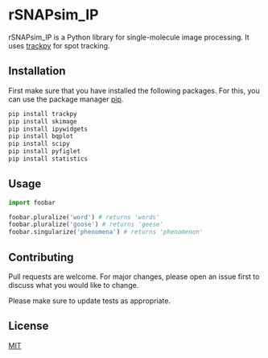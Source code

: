 # rSNAPsim_IP

rSNAPsim_IP is a Python library for single-molecule image processing. It uses [trackpy](http://soft-matter.github.io/trackpy/v0.4.2/) for spot tracking.

## Installation

First make sure that you have installed the following packages. For this, you can use the package manager [pip](https://pip.pypa.io/en/stable/).

```bash
pip install trackpy
pip install skimage
pip install ipywidgets
pip install bqplot
pip install scipy
pip install pyfiglet
pip install statistics
```

## Usage

```python
import foobar

foobar.pluralize('word') # returns 'words'
foobar.pluralize('goose') # returns 'geese'
foobar.singularize('phenomena') # returns 'phenomenon'
```

## Contributing
Pull requests are welcome. For major changes, please open an issue first to discuss what you would like to change.

Please make sure to update tests as appropriate.

## License
[MIT](https://choosealicense.com/licenses/mit/)
